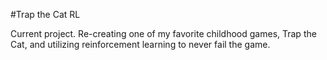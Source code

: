 #Trap the Cat RL

Current project. Re-creating one of my favorite childhood games, Trap the Cat, and utilizing reinforcement learning to never fail the game.